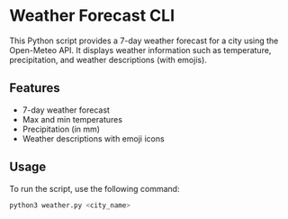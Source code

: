 # Weather Forecast CLI

This Python script provides a 7-day weather forecast for a city using the Open-Meteo API. It displays weather information such as temperature, precipitation, and weather descriptions (with emojis).

## Features

- 7-day weather forecast
- Max and min temperatures
- Precipitation (in mm)
- Weather descriptions with emoji icons

## Usage

To run the script, use the following command:

```bash
python3 weather.py <city_name>
